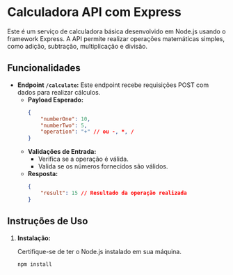 # Calculadora API com Express

Este é um serviço de calculadora básica desenvolvido em Node.js usando o framework Express. A API permite realizar operações matemáticas simples, como adição, subtração, multiplicação e divisão.

## Funcionalidades

- **Endpoint `/calculate`:** Este endpoint recebe requisições POST com dados para realizar cálculos.
  - **Payload Esperado:**
    ```json
    {
        "numberOne": 10,
        "numberTwo": 5,
        "operation": "+" // ou -, *, /
    }
    ```
  - **Validações de Entrada:**
    - Verifica se a operação é válida.
    - Valida se os números fornecidos são válidos.
  - **Resposta:**
    ```json
    {
        "result": 15 // Resultado da operação realizada
    }
    ```

## Instruções de Uso

1. **Instalação:**

   Certifique-se de ter o Node.js instalado em sua máquina.

   ```bash
   npm install
